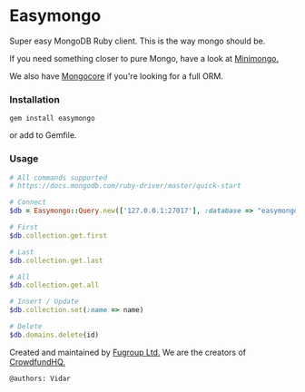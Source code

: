 # Easymongo
Super easy MongoDB Ruby client. This is the way mongo should be.

If you need something closer to pure Mongo, have a look at [Minimongo.](https://github.com/fugroup/minimongo)

We also have [Mongocore](https://github.com/fugroup/mongocore) if you're looking for a full ORM.

### Installation
```
gem install easymongo
```
or add to Gemfile.

### Usage
```ruby
# All commands supported
# https://docs.mongodb.com/ruby-driver/master/quick-start

# Connect
$db = Easymongo::Query.new(['127.0.0.1:27017'], :database => "easymongo_#{ENV['RACK_ENV']}")

# First
$db.collection.get.first

# Last
$db.collection.get.last

# All
$db.collection.get.all

# Insert / Update
$db.collection.set(:name => name)

# Delete
$db.domains.delete(id)

```

Created and maintained by [Fugroup Ltd.](https://www.fugroup.net) We are the creators of [CrowdfundHQ.](https://crowdfundhq.com)

`@authors: Vidar`
